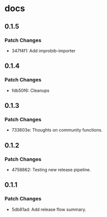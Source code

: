 # docs

## 0.1.5

### Patch Changes

- 347f4f1: Add improbib-importer

## 0.1.4

### Patch Changes

- fdb50f6: Cleanups

## 0.1.3

### Patch Changes

- 733603e: Thoughts on community functions.

## 0.1.2

### Patch Changes

- 4758862: Testing new release pipeline.

## 0.1.1

### Patch Changes

- 5db81ad: Add release flow summary.

